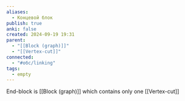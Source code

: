 ```yaml
---
aliases:
  - Концевой блок
publish: true
anki: false
created: 2024-09-19 19:31
parent:
  - "[[Block (graph)]]"
  - "[[Vertex-cut]]"
connected:
  - "#обс/linking"
tags:
  - empty
---
```


End-block
is [[Block (graph)]] which contains only one [[Vertex-cut]]